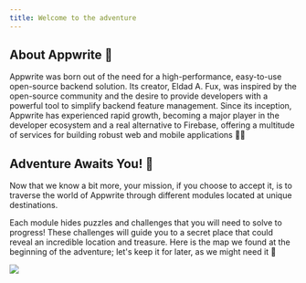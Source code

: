 ```yaml
---
title: Welcome to the adventure
---
```


<Hero
title="Welcome to the Appwrite Adventure!"
image="/assets/workshop/introduction/hero.jpeg"
description="Congratulations, dear traveler, you have been chosen to be one of the first to embark on an extraordinary
journey into the fascinating world of Appwrite! You are about to dive into an unforgettable experience where discovery,
learning, and adventure come together 🗾"
/>

## About Appwrite 📰

Appwrite was born out of the need for a high-performance, easy-to-use open-source backend solution. Its creator, Eldad
A. Fux, was inspired by the open-source community and the desire to provide developers with a powerful tool to simplify
backend feature management. Since its inception, Appwrite has experienced rapid growth, becoming a major player in the
developer ecosystem and a real alternative to Firebase, offering a multitude of services for building robust web and
mobile applications 💪🏼

## Adventure Awaits You! 🏁

Now that we know a bit more, your mission, if you choose to accept it, is to traverse the world of Appwrite through
different modules located at unique destinations.

Each module hides puzzles and challenges that you will need to solve to progress! These challenges will guide you to a
secret place that could reveal an incredible location and treasure. Here is the map we found at the beginning of the
adventure; let's keep it for later, as we might need it 🫢

<Image src="/assets/workshop/introduction/map.jpeg" imageAlt="Workshop map"></Image>

<br/><br/>


<Hero
title="Are you ready to embark on this adventure?"
description="If yes, start by clicking on the first module, the Configuration Bay, to begin your extraordinary journey!
🗺️"
/>
